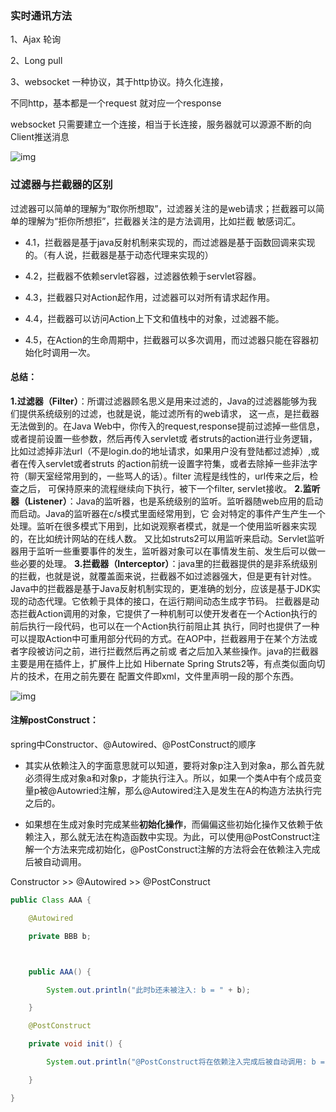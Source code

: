 ### 实时通讯方法

1、Ajax 轮询

2、Long pull

3、websocket  一种协议，其于http协议。持久化连接，

不同http，基本都是一个request 就对应一个response

websocket 只需要建立一个连接，相当于长连接，服务器就可以源源不断的向Client推送消息

![img](G:\有道云\qq2D1D5CB92B2C0FF061B3D3F82DA32CD1\b8825cc1fd8b4fe6914547734bf846fa\clipboard.png)

### **过滤器与拦截器的区别**

  过滤器可以简单的理解为“取你所想取”，过滤器关注的是web请求；拦截器可以简单的理解为“拒你所想拒”，拦截器关注的是方法调用，比如拦截
敏感词汇。

- 4.1，拦截器是基于java反射机制来实现的，而过滤器是基于函数回调来实现的。（有人说，拦截器是基于动态代理来实现的）

- 4.2，拦截器不依赖servlet容器，过滤器依赖于servlet容器。

- 4.3，拦截器只对Action起作用，过滤器可以对所有请求起作用。
- 4.4，拦截器可以访问Action上下文和值栈中的对象，过滤器不能。
- 4.5，在Action的生命周期中，拦截器可以多次调用，而过滤器只能在容器初始化时调用一次。

#### 总结：

  **1.过滤器（Filter）**：所谓过滤器顾名思义是用来过滤的，Java的过滤器能够为我们提供系统级别的过滤，也就是说，能过滤所有的web请求，
这一点，是拦截器无法做到的。在Java Web中，你传入的request,response提前过滤掉一些信息，或者提前设置一些参数，然后再传入servlet或
者struts的action进行业务逻辑，比如过滤掉非法url（不是login.do的地址请求，如果用户没有登陆都过滤掉）,或者在传入servlet或者struts
的action前统一设置字符集，或者去除掉一些非法字符（聊天室经常用到的，一些骂人的话）。filter 流程是线性的，url传来之后，检查之后，
可保持原来的流程继续向下执行，被下一个filter, servlet接收。
  **2.监听器（Listener）**：Java的监听器，也是系统级别的监听。监听器随web应用的启动而启动。Java的监听器在c/s模式里面经常用到，它
会对特定的事件产生产生一个处理。监听在很多模式下用到，比如说观察者模式，就是一个使用监听器来实现的，在比如统计网站的在线人数。
又比如struts2可以用监听来启动。Servlet监听器用于监听一些重要事件的发生，监听器对象可以在事情发生前、发生后可以做一些必要的处理。
  **3.拦截器（Interceptor）**：java里的拦截器提供的是非系统级别的拦截，也就是说，就覆盖面来说，拦截器不如过滤器强大，但是更有针对性。
Java中的拦截器是基于Java反射机制实现的，更准确的划分，应该是基于JDK实现的动态代理。它依赖于具体的接口，在运行期间动态生成字节码。
拦截器是动态拦截Action调用的对象，它提供了一种机制可以使开发者在一个Action执行的前后执行一段代码，也可以在一个Action执行前阻止其
执行，同时也提供了一种可以提取Action中可重用部分代码的方式。在AOP中，拦截器用于在某个方法或者字段被访问之前，进行拦截然后再之前或
者之后加入某些操作。java的拦截器主要是用在插件上，扩展件上比如 Hibernate Spring Struts2等，有点类似面向切片的技术，在用之前先要在
配置文件即xml，文件里声明一段的那个东西。

![img](https://images2017.cnblogs.com/blog/883340/201708/883340-20170830152048640-620252394.png)



#### 注解postConstruct：

spring中Constructor、@Autowired、@PostConstruct的顺序

- 其实从依赖注入的字面意思就可以知道，要将对象p注入到对象a，那么首先就必须得生成对象a和对象p，才能执行注入。所以，如果一个类A中有个成员变量p被@Autowried注解，那么@Autowired注入是发生在A的构造方法执行完之后的。

- 如果想在生成对象时完成某些**初始化操作**，而偏偏这些初始化操作又依赖于依赖注入，那么就无法在构造函数中实现。为此，可以使用@PostConstruct注解一个方法来完成初始化，@PostConstruct注解的方法将会在依赖注入完成后被自动调用。

Constructor >> @Autowired >> @PostConstruct

```java
public Class AAA {

    @Autowired

    private BBB b;



    public AAA() {

        System.out.println("此时b还未被注入: b = " + b);

    }

    @PostConstruct

    private void init() {

        System.out.println("@PostConstruct将在依赖注入完成后被自动调用: b = " + b);

    }

}

```

